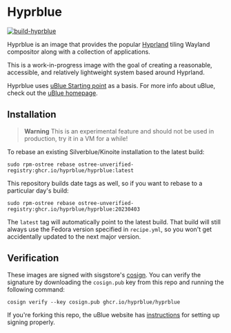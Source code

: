 # Hyprblue

[![build-hyprblue](https://github.com/hyprblue/hyprblue/actions/workflows/build.yml/badge.svg)](https://github.com/hyprblue/hyprblue/actions/workflows/build.yml)

Hyprblue is an image that provides the popular [Hyprland](https://hyprland.org/) tiling Wayland compositor along with a collection of applications.

This is a work-in-progress image with the goal of creating a reasonable, accessible, and relatively lightweight
system based around Hyprland.

Hyprblue uses [uBlue Starting point](https://github.com/ublue-os/startingpoint) as a basis.
For more info about uBlue, check out the [uBlue homepage](https://ublue.it/).

## Installation

> **Warning**
> This is an experimental feature and should not be used in production, try it in a VM for a while!

To rebase an existing Silverblue/Kinoite installation to the latest build:

```
sudo rpm-ostree rebase ostree-unverified-registry:ghcr.io/hyprblue/hyprblue:latest
```

This repository builds date tags as well, so if you want to rebase to a particular day's build:

```
sudo rpm-ostree rebase ostree-unverified-registry:ghcr.io/hyprblue/hyprblue:20230403
```

The `latest` tag will automatically point to the latest build. That build will still always use the Fedora version specified in `recipe.yml`, so you won't get accidentally updated to the next major version.

## Verification

These images are signed with sisgstore's [cosign](https://docs.sigstore.dev/cosign/overview/). You can verify the signature by downloading the `cosign.pub` key from this repo and running the following command:

    cosign verify --key cosign.pub ghcr.io/hyprblue/hyprblue

If you're forking this repo, the uBlue website has [instructions](https://ublue.it/making-your-own/) for setting up signing properly.

